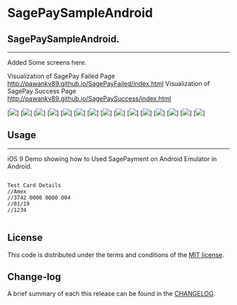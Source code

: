 
SagePaySampleAndroid
=========

## SagePaySampleAndroid.
------------
 Added Some screens here.
 
 Visualization of SagePay Failed Page http://pawankv89.github.io/SagePayFailed/index.html
 Visualization of SagePay Success Page http://pawankv89.github.io/SagePaySuccess/index.html

[![](https://github.com/pawankv89/SagePaySampleAndroid/blob/master/Screens/1.png)]
[![](https://github.com/pawankv89/SagePaySampleAndroid/blob/master/Screens/2.png)]
[![](https://github.com/pawankv89/SagePaySampleAndroid/blob/master/Screens/3.png)]
[![](https://github.com/pawankv89/SagePaySampleAndroid/blob/master/Screens/4.png)]
[![](https://github.com/pawankv89/SagePaySampleAndroid/blob/master/Screens/5.png)]
[![](https://github.com/pawankv89/SagePaySampleAndroid/blob/master/Screens/6.png)]
[![](https://github.com/pawankv89/SagePaySampleAndroid/blob/master/Screens/7.png)]
[![](https://github.com/pawankv89/SagePaySampleAndroid/blob/master/Screens/8.png)]
[![](https://github.com/pawankv89/SagePaySampleAndroid/blob/master/Screens/9.png)]
[![](https://github.com/pawankv89/SagePaySampleAndroid/blob/master/Screens/10.png)]
[![](https://github.com/pawankv89/SagePaySampleAndroid/blob/master/Screens/11.png)]
[![](https://github.com/pawankv89/SagePaySampleAndroid/blob/master/Screens/12.png)]
[![](https://github.com/pawankv89/SagePaySampleAndroid/blob/master/Screens/13.png)]
[![](https://github.com/pawankv89/SagePaySampleAndroid/blob/master/Screens/14.png)]
[![](https://github.com/pawankv89/SagePaySampleAndroid/blob/master/Screens/15.png)]



## Usage
------------
 iOS 9 Demo showing how to Used SagePayment on Android Emulator in  Android.

```Android

Test Card Details
//Amex
//3742 0000 0000 004
//01/19
//1234


```


## License

This code is distributed under the terms and conditions of the [MIT license](LICENSE).

## Change-log

A brief summary of each this release can be found in the [CHANGELOG](CHANGELOG.mdown). 
